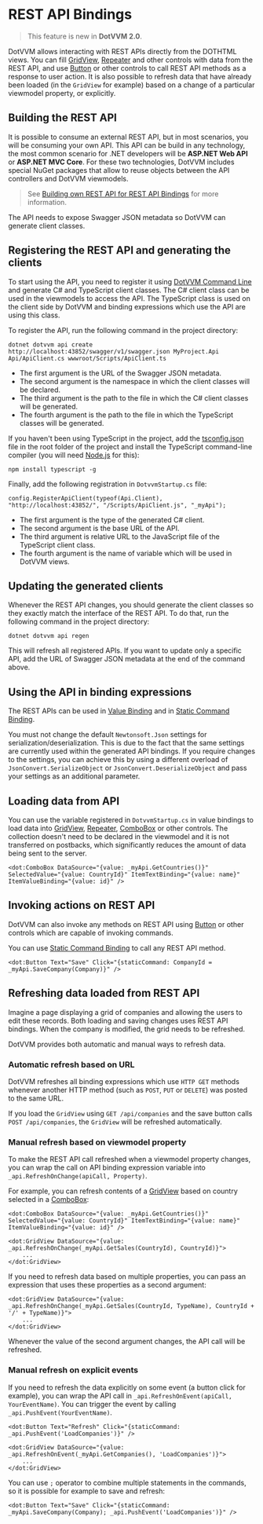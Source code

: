 # REST API Bindings

> This feature is new in **DotVVM 2.0**.

DotVVM allows interacting with REST APIs directly from the DOTHTML views. You can fill [GridView](/docs/controls/builtin/GridView/{branch}), [Repeater](/docs/controls/builtin/Repeater/{branch}) and other controls with data from the REST API, and use [Button](/docs/controls/builtin/Button/{branch}) or other controls to call REST API methods as a response to user action. It is also possible to refresh data that have already been loaded (in the `GridView` for example) based on a change of a particular viewmodel property, or explicitly.

## Building the REST API

It is possible to consume an external REST API, but in most scenarios, you will be consuming your own API. This API can be build in any technology, the most common scenario for .NET developers will be **ASP.NET Web API** or **ASP.NET MVC Core**. For these two technologies, DotVVM includes special NuGet packages that allow to reuse objects between the API controllers and DotVVM viewmodels.

> See [Building own REST API for REST API Bindings](/docs/tutorials/basics-rest-api-bindings-building-own-api/{branch}) for more information.

The API needs to expose Swagger JSON metadata so DotVVM can generate client classes. 

## Registering the REST API and generating the clients

To start using the API, you need to register it using [DotVVM Command Line](/docs/tutorials/advanced-dotvvm-command-line/{branch}) and generate C# and TypeScript client classes. The C# client class can be used in the viewmodels to access the API. The TypeScript class is used on the client side by DotVVM and binding expressions which use the API are using this class.

To register the API, run the following command in the project directory:

```
dotnet dotvvm api create http://localhost:43852/swagger/v1/swagger.json MyProject.Api Api/ApiClient.cs wwwroot/Scripts/ApiClient.ts
```

* The first argument is the URL of the Swagger JSON metadata. 
* The second argument is the namespace in which the client classes will be declared.
* The third argument is the path to the file in which the C# client classes will be generated.
* The fourth argument is the path to the file in which the TypeScript classes will be generated.

If you haven't been using TypeScript in the project, add the [tsconfig.json](https://www.typescriptlang.org/docs/handbook/tsconfig-json.html) file in the root folder of the project and install the TypeScript command-line compiler (you will need [Node.js](https://nodejs.org/en/) for this):

```
npm install typescript -g
```

Finally, add the following registration in `DotvvmStartup.cs` file:

```CSHARP
config.RegisterApiClient(typeof(Api.Client), "http://localhost:43852/", "/Scripts/ApiClient.js", "_myApi");
```

* The first argument is the type of the generated C# client.
* The second argument is the base URL of the API.
* The third argument is relative URL to the JavaScript file of the TypeScript client class.
* The fourth argument is the name of variable which will be used in DotVVM views.

## Updating the generated clients

Whenever the REST API changes, you should generate the client classes so they exactly match the interface of the REST API. To do that, run the following command in the project directory:

```
dotnet dotvvm api regen
```

This will refresh all registered APIs. If you want to update only a specific API, add the URL of Swagger JSON metadata at the end of the command above.

## Using the API in binding expressions

The REST APIs can be used in [Value Binding](/docs/tutorials/basics-value-binding/{branch}) and in [Static Command Binding](/docs/tutorials/basics-static-command-binding/{branch}). 

You must not change the default `Newtonsoft.Json` settings for serialization/deserialization. This is due to the fact that the same settings are currently used within the generated API bindings. If you require changes to the settings, you can achieve this by using a different overload of `JsonConvert.SerializeObject` or `JsonConvert.DeserializeObject` and pass your settings as an additional parameter.

## Loading data from API

You can use the variable registered in `DotvvmStartup.cs` in value bindings to load data into [GridView](/docs/controls/builtin/GridView/{branch}), [Repeater](/docs/controls/builtin/Repeater/{branch}), [ComboBox](/docs/controls/builtin/ComboBox/{branch}) or other controls. The collection doesn't need to be declared in the viewmodel and it is not transferred on postbacks, which significantly reduces the amount of data being sent to the server.

```DOTHTML
<dot:ComboBox DataSource="{value: _myApi.GetCountries()}" SelectedValue="{value: CountryId}" ItemTextBinding="{value: name}" ItemValueBinding="{value: id}" />
```

<!-- 
### Using GridViewDataSet

REST API bindings support the `GridViewDataSet<T>` object which can be used to perform sorting and paging. It must be supported on the REST API side - see [Building own REST API for REST API Bindings](/docs/tutorials/basics-rest-api-bindings-building-own-api/{branch}) for more information.

You can use [GridView](/docs/controls/builtin/GridView/{branch}) with paging and sorting like this:

```DOTHTML
<dot:GridView DataSource="{value: DataSet = _myApi.GetCompanies(DataSet.SortingOptions, DataSet.PagingOptions)}">
    ...
</dot:GridView>
<dot:DataPager DataSet="{value: DataSet}" />
```

The `DataSet` property must be declared in the viewmodel and its [Binding Direction](/docs/tutorials/basics-binding-direction/{branch}) can be set to `ServerToClientFirstRequest`:

```CSHARP
[Bind(Direction.ServerToClientFirstRequest)]
public GridViewDataSet<Company> DataSet { get; set; } = new GridViewDataSet<Company>() 
{
    SortingOptions =
    {
        SortExpression = nameof(Company.Id)
    },
    PagingOptions =
    {
        PageSize = 10
    }
};
```

The API controller method can look like this:

```CSHARP
[HttpGet]
public GridViewDataSet<Company> GetCompanies([FromQuery, AsObject(typeof(ISortingOptions))]SortingOptions sortingOptions, [FromQuery, AsObject(typeof(IPagingOptions))]PagingOptions pagingOptions)
{
    var dataSet = new GridViewDataSet<Company>()
    {
        PagingOptions = pagingOptions,
        SortingOptions = sortingOptions
    };
    dataSet.LoadFromQueryable(companiesService.GetAllCompaniesQueryable());
    return dataSet;
}
``` -->

## Invoking actions on REST API

DotVVM can also invoke any methods on REST API using [Button](/docs/controls/builtin/Button/{branch}) or other controls which are capable of invoking commands.

You can use [Static Command Binding](/docs/tutorials/basics-static-command-binding/{branch}) to call any REST API method. 

```DOTHTML
<dot:Button Text="Save" Click="{staticCommand: CompanyId = _myApi.SaveCompany(Company)}" />
```

## Refreshing data loaded from REST API

Imagine a page displaying a grid of companies and allowing the users to edit these records. Both loading and saving changes uses REST API bindings. When the company is modified, the grid needs to be refreshed. 

DotVVM provides both automatic and manual ways to refresh data. 

### Automatic refresh based on URL

DotVVM refreshes all binding expressions which use `HTTP GET` methods whenever another HTTP method (such as `POST`, `PUT` or `DELETE`) was posted to the same URL. 

If you load the `GridView` using `GET /api/companies` and the save button calls `POST /api/companies`, the `GridView` will be refreshed automatically. 

### Manual refresh based on viewmodel property

To make the REST API call refreshed when a viewmodel property changes, you can wrap the call on API binding expression variable into `_api.RefreshOnChange(apiCall, Property)`.

For example, you can refresh contents of a [GridView](/docs/controls/builtin/GridView/{branch}) based on country selected in a [ComboBox](/docs/controls/builtin/ComboBox/{branch}):

```DOTHTML
<dot:ComboBox DataSource="{value: _myApi.GetCountries()}" SelectedValue="{value: CountryId}" ItemTextBinding="{value: name}" ItemValueBinding="{value: id}" />

<dot:GridView DataSource="{value: _api.RefreshOnChange(_myApi.GetSales(CountryId), CountryId)}">
    ...
</dot:GridView>
```

If you need to refresh data based on multiple properties, you can pass an expression that uses these properties as a second argument:

```DOTHTML
<dot:GridView DataSource="{value: _api.RefreshOnChange(_myApi.GetSales(CountryId, TypeName), CountryId + '/' + TypeName)}">
    ...
</dot:GridView>
```

Whenever the value of the second argument changes, the API call will be refreshed.

### Manual refresh on explicit events

If you need to refresh the data explicitly on some event (a button click for example), you can wrap the API call in `_api.RefreshOnEvent(apiCall, YourEventName)`. You can trigger the event by calling `_api.PushEvent(YourEventName)`. 

```DOTHTML
<dot:Button Text="Refresh" Click="{staticCommand: _api.PushEvent('LoadCompanies')}" />

<dot:GridView DataSource="{value: _api.RefreshOnEvent(_myApi.GetCompanies(), 'LoadCompanies')}">
    ...
</dot:GridView>
```

You can use `;` operator to combine multiple statements in the commands, so it is possible for example to save and refresh:

```DOTHTML
<dot:Button Text="Save" Click="{staticCommand: _myApi.SaveCompany(Company); _api.PushEvent('LoadCompanies')}" />
```
